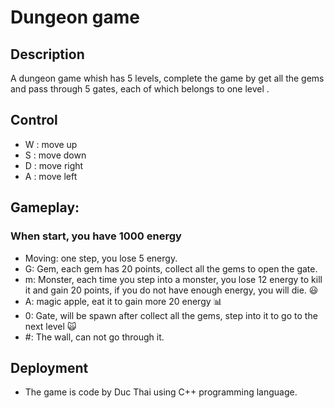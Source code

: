 # Dungeon game 
## Description
A dungeon game whish has 5 levels, complete the game by get all the gems and pass through 5 gates, each of which belongs to one level .
## Control 
  * W : move up
  * S : move down
  * D : move right
  * A : move left

## Gameplay:
  ### When start, you have 1000 energy 
  * Moving: one step, you lose 5 energy.
  * G: Gem, each gem has 20 points, collect all the gems to open the gate.
  * m: Monster, each time you step into a monster, you lose 12 energy to kill it and gain 20 points, if you do not have enough energy, you will die.  😃
  * A: magic apple, eat it to gain more 20 energy 📊
  * 0: Gate, will be spawn after collect all the gems, step into it to go to the next level 🙀
  * #: The wall, can not go through it.

## Deployment
  * The game is code by Duc Thai using C++ programming language.